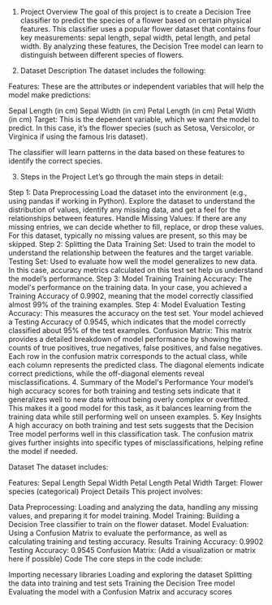 1. Project Overview
The goal of this project is to create a Decision Tree classifier to predict the species of a flower based on certain physical features. This classifier uses a popular flower dataset that contains four key measurements: sepal length, sepal width, petal length, and petal width. By analyzing these features, the Decision Tree model can learn to distinguish between different species of flowers.

2. Dataset Description
The dataset includes the following:

Features: These are the attributes or independent variables that will help the model make predictions:

Sepal Length (in cm)
Sepal Width (in cm)
Petal Length (in cm)
Petal Width (in cm)
Target: This is the dependent variable, which we want the model to predict. In this case, it’s the flower species (such as Setosa, Versicolor, or Virginica if using the famous Iris dataset).

The classifier will learn patterns in the data based on these features to identify the correct species.

3. Steps in the Project
Let’s go through the main steps in detail:

Step 1: Data Preprocessing
Load the dataset into the environment (e.g., using pandas if working in Python).
Explore the dataset to understand the distribution of values, identify any missing data, and get a feel for the relationships between features.
Handle Missing Values: If there are any missing entries, we can decide whether to fill, replace, or drop these values. For this dataset, typically no missing values are present, so this may be skipped.
Step 2: Splitting the Data
Training Set: Used to train the model to understand the relationship between the features and the target variable.
Testing Set: Used to evaluate how well the model generalizes to new data. In this case, accuracy metrics calculated on this test set help us understand the model’s performance.
Step 3: Model Training
Training Accuracy: The model's performance on the training data. In your case, you achieved a Training Accuracy of 0.9902, meaning that the model correctly classified almost 99% of the training examples.
Step 4: Model Evaluation
Testing Accuracy: This measures the accuracy on the test set. Your model achieved a Testing Accuracy of 0.9545, which indicates that the model correctly classified about 95% of the test examples.
Confusion Matrix: This matrix provides a detailed breakdown of model performance by showing the counts of true positives, true negatives, false positives, and false negatives. Each row in the confusion matrix corresponds to the actual class, while each column represents the predicted class. The diagonal elements indicate correct predictions, while the off-diagonal elements reveal misclassifications.
4. Summary of the Model's Performance
Your model’s high accuracy scores for both training and testing sets indicate that it generalizes well to new data without being overly complex or overfitted. This makes it a good model for this task, as it balances learning from the training data while still performing well on unseen examples.
5. Key Insights
A high accuracy on both training and test sets suggests that the Decision Tree model performs well in this classification task.
The confusion matrix gives further insights into specific types of misclassifications, helping refine the model if needed.

Dataset
The dataset includes:

Features:
Sepal Length
Sepal Width
Petal Length
Petal Width
Target: Flower species (categorical)
Project Details
This project involves:

Data Preprocessing: Loading and analyzing the data, handling any missing values, and preparing it for model training.
Model Training: Building a Decision Tree classifier to train on the flower dataset.
Model Evaluation: Using a Confusion Matrix to evaluate the performance, as well as calculating training and testing accuracy.
Results
Training Accuracy: 0.9902
Testing Accuracy: 0.9545
Confusion Matrix: (Add a visualization or matrix here if possible)
Code
The core steps in the code include:

Importing necessary libraries
Loading and exploring the dataset
Splitting the data into training and test sets
Training the Decision Tree model
Evaluating the model with a Confusion Matrix and accuracy scores
